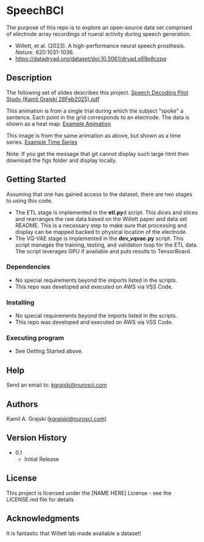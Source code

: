 # SpeechBCI

The purpose of this repo is to explore an open-source data set comprised of electrode array recordings of nueral activity during speech generation.

* Willett, et al. (2023). A high-performance neural speech prosthesis. _Nature_. 620:1031-1036.
* https://datadryad.org/dataset/doi:10.5061/dryad.x69p8czpq

## Description

The following set of slides describes this project.
[Speech Decoding Pilot Study (Kamil Grajski 28Feb2025).pdf](https://github.com/user-attachments/files/19057861/Speech.Decoding.Pilot.Study.Kamil.Grajski.28Feb2025.pdf)

This animation is from a single trial during which the subject "spoke" a sentence.
Each point in the grid corresponds to an electrode.  The data is shown as a heat map.
[Example Animation](figs/competitionData/train/t12.2022.05.05_1_0_implot.html)

This image is from the same animation as above, but shown as a time series.
[Example Time Series](figs/competitionData/train/t12.2022.05.05_1_0_Ventral_tsplot.html)

Note: If you get the message that git cannot display such large html then download the figs folder and display locally.

## Getting Started

Assuming that one has gained access to the dataset, there are two stages to using this code.
* The ETL stage is implemented in the **etl.py**d script.
     This dices and slices and rearranges the raw data based on the Willett paper and data set README.
     This is a necessary step to make sure that processing and display can be mapped backed to physical location of the electrode.
* The VQ-VAE stage is implemented in the **dev_vqvae.py** script.
     This script manages the training, testing, and validation loop for the ETL data.
     The script leverages GPU if available and puts results to TensorBoard.

### Dependencies

* No special requirements beyond the imports listed in the scripts.
* This repo was developed and executed on AWS via VSS Code.

### Installing

* No special requirements beyond the imports listed in the scripts.
* This repo was developed and executed on AWS via VSS Code.

### Executing program

* See Getting Started above.

## Help

Send an email to: kgrajski@nurosci.com

## Authors

Kamil A. Grajski (kgrajski@nurosci.com)

## Version History

* 0.1
    * Initial Release

## License

This project is licensed under the [NAME HERE] License - see the LICENSE.md file for details

## Acknowledgments

It is fantastic that Willett lab made available a dataset!


